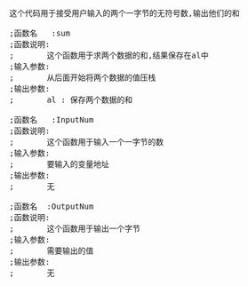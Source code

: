 <pre>
这个代码用于接受用户输入的两个一字节的无符号数,输出他们的和

;函数名   :sum
;函数说明:
;       这个函数用于求两个数据的和,结果保存在al中
;输入参数:
;       从后面开始将两个数据的值压栈
;输出参数:
;       al : 保存两个数据的和

;函数名   :InputNum
;函数说明:
;       这个函数用于输入一个一字节的数
;输入参数:
;       要输入的变量地址
;输出参数:
;       无

;函数名  :OutputNum
;函数说明:
;       这个函数用于输出一个字节
;输入参数:
;       需要输出的值
;输出参数:
;       无
</pre>
